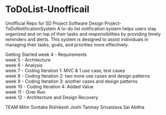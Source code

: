 # ToDoList-Unofficail
Unofficial Repo for SD Project
Software Design Project- ToDoNotificationSystem
A to-do list notification system helps users stay organized and on top of their tasks and responsibilities by providing timely reminders and alerts. This system is designed to assist individuals in managing their tasks, goals, and priorities more effectively.

Getting Started
week 4 - Requirements                                                                                  
week 5 - Architecture                                                                                                  
week 6 - Analysis                                                                                      
week 7 - Coding Iteration 1: MVC & 1 use case, test cases                                                                           
week 8 - Coding Iteration 2: two more use cases and design patterns                                                           
week 9 - Coding Iteration 3: another cases and design patterns                                                          
week 10 - Coding Iteration 4: Added Value                                                                     
week 11 - Over Run                                                                            
week 12 - Architecture and Design Recovery                                                                         

TEAM
Mihir Sontake
Rishikesh Joshi
Tanmay Srivastava
Sai Abitha
